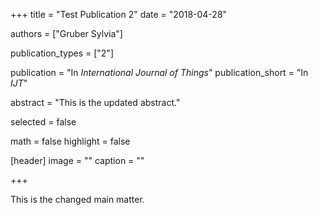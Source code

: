 +++
title = "Test Publication 2"
date = "2018-04-28"

authors = ["Gruber Sylvia"]

publication_types = ["2"]

publication = "In *International Journal of Things*"
publication_short = "In *IJT*"

abstract = "This is the updated abstract."

selected = false

math = false
highlight = false

[header]
image = ""
caption = ""

+++

This is the changed main matter.
